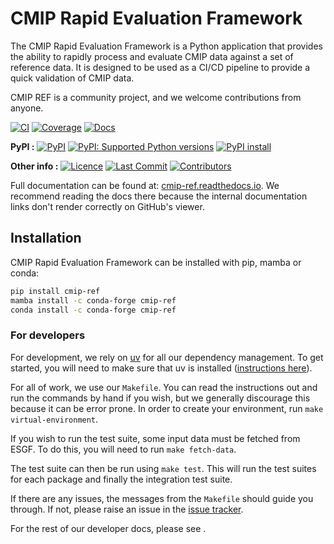 # CMIP Rapid Evaluation Framework


<!--- sec-begin-description -->

The CMIP Rapid Evaluation Framework is a Python application that provides the ability to rapidly process and
evaluate CMIP data against a set of reference data.
It is designed to be used as a CI/CD pipeline to provide a quick validation of CMIP data.

CMIP REF is a community project, and we welcome contributions from anyone.


[![CI](https://github.com/CMIP-REF/cmip-ref/actions/workflows/ci.yaml/badge.svg?branch=main)](https://github.com/CMIP-REF/cmip-ref/actions/workflows/ci.yaml)
[![Coverage](https://codecov.io/gh/CMIP-REF/cmip-ref/branch/main/graph/badge.svg)](https://codecov.io/gh/CMIP-REF/cmip-ref)
[![Docs](https://readthedocs.org/projects/cmip-ref/badge/?version=latest)](https://cmip-ref.readthedocs.io)

**PyPI :**
[![PyPI](https://img.shields.io/pypi/v/cmip-ref.svg)](https://pypi.org/project/cmip-ref/)
[![PyPI: Supported Python versions](https://img.shields.io/pypi/pyversions/cmip-ref.svg)](https://pypi.org/project/cmip-ref/)
[![PyPI install](https://github.com/CMIP-REF/cmip-ref/actions/workflows/install.yaml/badge.svg?branch=main)](https://github.com/CMIP-REF/cmip-ref/actions/workflows/install.yaml)

**Other info :**
[![Licence](https://img.shields.io/github/license/CMIP-REF/cmip-ref.svg)](https://github.com/CMIP-REF/cmip-ref/blob/main/LICENCE)
[![Last Commit](https://img.shields.io/github/last-commit/CMIP-REF/cmip-ref.svg)](https://github.com/CMIP-REF/cmip-ref/commits/main)
[![Contributors](https://img.shields.io/github/contributors/CMIP-REF/cmip-ref.svg)](https://github.com/CMIP-REF/cmip-ref/graphs/contributors)


<!--- sec-end-description -->

Full documentation can be found at:
[cmip-ref.readthedocs.io](https://cmip-ref.readthedocs.io/en/latest/).
We recommend reading the docs there because the internal documentation links
don't render correctly on GitHub's viewer.

## Installation

<!--- sec-begin-installation -->

CMIP Rapid Evaluation Framework can be installed with pip, mamba or conda:

```bash
pip install cmip-ref
mamba install -c conda-forge cmip-ref
conda install -c conda-forge cmip-ref
```


<!--- sec-end-installation -->

### For developers

<!--- sec-begin-installation-dev -->

For development, we rely on [uv](https://docs.astral.sh/uv) for all our
dependency management. To get started, you will need to make sure that uv
is installed
([instructions here](https://docs.astral.sh/uv/getting-started/installation/)).

For all of work, we use our `Makefile`.
You can read the instructions out and run the commands by hand if you wish,
but we generally discourage this because it can be error prone.
In order to create your environment, run `make virtual-environment`.

If you wish to run the test suite,
some input data must be fetched from ESGF.
To do this, you will need to run `make fetch-data`.

The test suite can then be run using `make test`.
This will run the test suites for each package and finally the integration test suite.

If there are any issues, the messages from the `Makefile` should guide you
through. If not, please raise an issue in the
[issue tracker](https://github.com/CMIP-REF/cmip-ref/issues).

For the rest of our developer docs, please see [](development-reference).

<!--- sec-end-installation-dev -->
